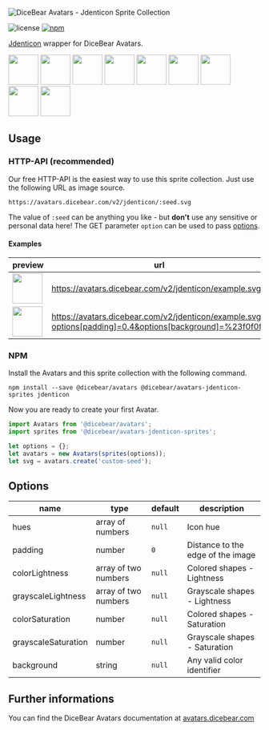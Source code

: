 ![DiceBear Avatars - Jdenticon Sprite Collection](https://raw.githubusercontent.com/DiceBear/avatars/master/packages/avatars-jdenticon-sprites/banner.svg?sanitize=true)

![license](https://img.shields.io/github/license/dicebear/avatars-jdenticon-sprites.svg)
[![npm](https://img.shields.io/npm/v/@dicebear/avatars-jdenticon-sprites.svg)](https://www.npmjs.com/package/@dicebear/avatars-jdenticon-sprites)

[Jdenticon](https://github.com/dmester/jdenticon) wrapper for DiceBear Avatars.

<p>
    <img src="https://avatars.dicebear.com/v2/jdenticon/1.svg" width="60" />
    <img src="https://avatars.dicebear.com/v2/jdenticon/2.svg" width="60" />
    <img src="https://avatars.dicebear.com/v2/jdenticon/3.svg" width="60" />
    <img src="https://avatars.dicebear.com/v2/jdenticon/4.svg" width="60" />
    <img src="https://avatars.dicebear.com/v2/jdenticon/5.svg" width="60" />
    <img src="https://avatars.dicebear.com/v2/jdenticon/6.svg" width="60" />
    <img src="https://avatars.dicebear.com/v2/jdenticon/7.svg" width="60" />
    <img src="https://avatars.dicebear.com/v2/jdenticon/8.svg" width="60" />
    <img src="https://avatars.dicebear.com/v2/jdenticon/9.svg" width="60" />
</p>

## Usage

### HTTP-API (recommended)

Our free HTTP-API is the easiest way to use this sprite collection. Just use the following URL as image source.

    https://avatars.dicebear.com/v2/jdenticon/:seed.svg

The value of `:seed` can be anything you like - but **don't** use any sensitive or personal data here! The GET parameter
`option` can be used to pass [options](#options).

#### Examples

| preview                                                                                                                           | url                                                                                                      |
| --------------------------------------------------------------------------------------------------------------------------------- | -------------------------------------------------------------------------------------------------------- |
| <img src="https://avatars.dicebear.com/v2/jdenticon/example.svg" width="60" />                                                    | https://avatars.dicebear.com/v2/jdenticon/example.svg                                                    |
| <img src="https://avatars.dicebear.com/v2/jdenticon/example.svg?options[padding]=0.4&options[background]=%23f0f0f0" width="60" /> | https://avatars.dicebear.com/v2/jdenticon/example.svg?options[padding]=0.4&options[background]=%23f0f0f0 |

### NPM

Install the Avatars and this sprite collection with the following command.

    npm install --save @dicebear/avatars @dicebear/avatars-jdenticon-sprites jdenticon

Now you are ready to create your first Avatar.

```js
import Avatars from '@dicebear/avatars';
import sprites from '@dicebear/avatars-jdenticon-sprites';

let options = {};
let avatars = new Avatars(sprites(options));
let svg = avatars.create('custom-seed');
```

## Options

| name                | type                 | default | description                       |
| ------------------- | -------------------- | ------- | --------------------------------- |
| hues                | array of numbers     | `null`  | Icon hue                          |
| padding             | number               | `0`     | Distance to the edge of the image |
| colorLightness      | array of two numbers | `null`  | Colored shapes - Lightness        |
| grayscaleLightness  | array of two numbers | `null`  | Grayscale shapes - Lightness      |
| colorSaturation     | number               | `null`  | Colored shapes - Saturation       |
| grayscaleSaturation | number               | `null`  | Grayscale shapes - Saturation     |
| background          | string               | `null`  | Any valid color identifier        |

## Further informations

You can find the DiceBear Avatars documentation at [avatars.dicebear.com](https://avatars.dicebear.com)

